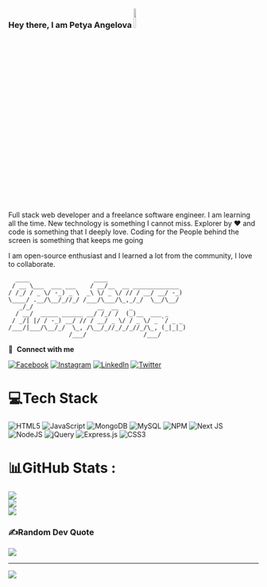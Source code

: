 ### Hey there, I am Petya Angelova  <img src="https://media.giphy.com/media/hvRJCLFzcasrR4ia7z/giphy.gif" width="10%">
Full stack web developer and a freelance software engineer. I am learning all the time. New technology is something I cannot miss. Explorer by ❤️ and code is something that I deeply love. Coding for the People behind the screen is something that keeps me going

I am open-source enthusiast and I learned a lot from the community, I love to collaborate.
```
  ____                  ____                      
 / __ \___  ___ ___    / __/__  __ _____________  
/ /_/ / _ \/ -_) _ \  _\ \/ _ \/ // / __/ __/ -_) 
\____/ .__/\__/_//_/ /___/\___/\_,_/_/  \__/\__/  
   _/_/                  __  __   _               
  / __/  _____ ______ __/ /_/ /  (_)__  ___ _     
 / _/| |/ / -_) __/ // / __/ _ \/ / _ \/ _ `/ _ _ 
/___/|___/\__/_/  \_, /\__/_//_/_/_//_/\_, (_|_|_)
                 /___/                /___/       
```


🔗 &nbsp;**Connect with me** 
   


[![Facebook](https://img.shields.io/badge/Facebook-%231877F2.svg?logo=Facebook&logoColor=white)](https://facebook.com/petya0423) [![Instagram](https://img.shields.io/badge/Instagram-%23E4405F.svg?logo=Instagram&logoColor=white)](https://instagram.com/petya047) [![LinkedIn](https://img.shields.io/badge/LinkedIn-%230077B5.svg?logo=linkedin&logoColor=white)](https://linkedin.com/in/ang-petya) [![Twitter](https://img.shields.io/badge/Twitter-%231DA1F2.svg?logo=Twitter&logoColor=white)](https://twitter.com/ang_petya) 

# 💻Tech Stack
![HTML5](https://img.shields.io/badge/html5-%23E34F26.svg?style=for-the-badge&logo=html5&logoColor=white) ![JavaScript](https://img.shields.io/badge/javascript-%23323330.svg?style=for-the-badge&logo=javascript&logoColor=%23F7DF1E) ![MongoDB](https://img.shields.io/badge/MongoDB-%234ea94b.svg?style=for-the-badge&logo=mongodb&logoColor=white) ![MySQL](https://img.shields.io/badge/mysql-%2300f.svg?style=for-the-badge&logo=mysql&logoColor=white) ![NPM](https://img.shields.io/badge/NPM-%23000000.svg?style=for-the-badge&logo=npm&logoColor=white) ![Next JS](https://img.shields.io/badge/Next-black?style=for-the-badge&logo=next.js&logoColor=white) ![NodeJS](https://img.shields.io/badge/node.js-6DA55F?style=for-the-badge&logo=node.js&logoColor=white) ![jQuery](https://img.shields.io/badge/jquery-%230769AD.svg?style=for-the-badge&logo=jquery&logoColor=white) ![Express.js](https://img.shields.io/badge/express.js-%23404d59.svg?style=for-the-badge&logo=express&logoColor=%2361DAFB) ![CSS3](https://img.shields.io/badge/css3-%231572B6.svg?style=for-the-badge&logo=css3&logoColor=white) 
# 📊GitHub Stats :
![](https://github-readme-stats.vercel.app/api?username=bpetya44&theme=tokyonight&hide_border=false&include_all_commits=true&count_private=true)<br/>
![](https://github-readme-streak-stats.herokuapp.com/?user=bpetya44&theme=tokyonight&hide_border=false)<br/>
![](https://github-readme-stats.vercel.app/api/top-langs/?username=bpetya44&theme=tokyonight&hide_border=false&include_all_commits=true&count_private=true&layout=compact)


### ✍️Random Dev Quote
![](https://quotes-github-readme.vercel.app/api?type=horizontal&theme=radical)

---
[![](https://visitcount.itsvg.in/api?id=bpetya44&icon=0&color=0)](https://visitcount.itsvg.in)

 
<!--   [![BuyMeACoffee](https://img.shields.io/badge/Buy%20Me%20a%20Coffee-ffdd00?style=for-the-badge&logo=buy-me-a-coffee&logoColor=black)](https://buymeacoffee.com/bpetya)  -->

  


